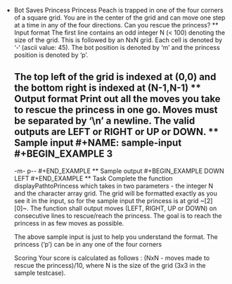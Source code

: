 * Bot Saves Princess
  Princess Peach is trapped in one of the four corners of a square grid.
  You are in the center of the grid and can move one step at a time in
  any of the four directions. Can you rescue the princess?
** Input format
   The first line contains an odd integer N (< 100) denoting the size of
   the grid. This is followed by an NxN grid. Each cell is denoted by ‘-‘
   (ascii value: 45). The bot position is denoted by ‘m’ and the princess
   position is denoted by ‘p’.

   The top left of the grid is indexed at (0,0) and the bottom right is
   indexed at (N-1,N-1)
** Output format
   Print out all the moves you take to rescue the princess in one go.
   Moves must be separated by ‘\n’ a newline. The valid outputs are LEFT
   or RIGHT or UP or DOWN.
** Sample input
   #+NAME: sample-input
   #+BEGIN_EXAMPLE
   3
   ---
   -m-
   p--
   #+END_EXAMPLE
** Sample output
   #+BEGIN_EXAMPLE
   DOWN
   LEFT
   #+END_EXAMPLE
** Task
   Complete the function displayPathtoPrincess which takes in two
   parameters - the integer N and the character array grid. The grid will
   be formatted exactly as you see it in the input, so for the sample
   input the princess is at grid ~[2][0]~. The function shall output moves
   (LEFT, RIGHT, UP or DOWN) on consecutive lines to rescue/reach the
   princess. The goal is to reach the princess in as few moves as
   possible.

   The above sample input is just to help you understand the format. The
   princess (‘p’) can be in any one of the four corners

   Scoring Your score is calculated as follows : (NxN - moves made to
   rescue the princess)/10, where N is the size of the grid (3x3 in the
   sample testcase).

